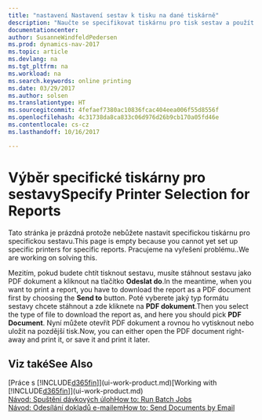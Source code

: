 ```yaml
---
title: "nastavení Nastavení sestav k tisku na dané tiskárně"
description: "Naučte se specifikovat tiskárnu pro tisk sestav a použít výběr tiskárny."
documentationcenter: 
author: SusanneWindfeldPedersen
ms.prod: dynamics-nav-2017
ms.topic: article
ms.devlang: na
ms.tgt_pltfrm: na
ms.workload: na
ms.search.keywords: online printing
ms.date: 03/29/2017
ms.author: solsen
ms.translationtype: HT
ms.sourcegitcommit: 4fefaef7380ac10836fcac404eea006f55d8556f
ms.openlocfilehash: 4c31738da8ca833c06d976d26b9cb170a05fd46e
ms.contentlocale: cs-cz
ms.lasthandoff: 10/16/2017

---
```

# <a name="specify-printer-selection-for-reports"></a><span data-ttu-id="e35c5-103">Výběr specifické tiskárny pro sestavy</span><span class="sxs-lookup"><span data-stu-id="e35c5-103">Specify Printer Selection for Reports</span></span>
<span data-ttu-id="e35c5-104">Tato stránka je prázdná protože nebůžete nastavit specifickou tiskárnu pro specifickou sestavu.</span><span class="sxs-lookup"><span data-stu-id="e35c5-104">This page is empty because you cannot yet set up specific printers for specific reports.</span></span> <span data-ttu-id="e35c5-105">Pracujeme na vyřešení problému..</span><span class="sxs-lookup"><span data-stu-id="e35c5-105">We are working on solving this.</span></span>

<span data-ttu-id="e35c5-106">Mezitím, pokud budete chtít tisknout sestavu, musíte stáhnout sestavu jako PDF dokument a kliknout na tlačítko **Odeslat do**.</span><span class="sxs-lookup"><span data-stu-id="e35c5-106">In the meantime, when you want to print a report, you have to download the report as a PDF document first by choosing the **Send to** button.</span></span> <span data-ttu-id="e35c5-107">Poté vyberete jaký typ formátu sestavy chcete stáhnout a zde kliknete na **PDF dokument**.</span><span class="sxs-lookup"><span data-stu-id="e35c5-107">Then you select the type of file to download the report as, and here you should pick **PDF Document**.</span></span> <span data-ttu-id="e35c5-108">Nyní můžete otevřít PDF dokument a rovnou ho vytisknout nebo uložit na pozdější tisk.</span><span class="sxs-lookup"><span data-stu-id="e35c5-108">Now, you can either open the PDF document right-away and print it, or save it and print it later.</span></span>

<!--

You can set up reports so that they must be printed on a specific printer. The following are some uses of printer selection:

- You can print reports on special company letterhead.
- You can print reports on different paper sizes.
- You can print reports on the default printer of a specified employee.

You use the **Printer Selections** window to set different values to obtain different output. If you set a specific printer selection, then it takes precedence over a more general printer selection. For example, you can set a printer selection that has values in the **User ID**, **Report ID**, and **Printer Name** fields. This printer selection takes precedence over a printer selection that has blank entries in the **User ID** or **Report ID** fields.

The following table describes the combination of values to specify when you set up printer selections for a report.

|To                                                 |Set the following values                                             |
|---------------------------------------------------|---------------------------------------------------------------------|
|Print a report to a specific printer for all users |Specify values in the **Report ID** and **Printer Name** fields and leave the **User ID** field blank.|
|Print all reports to a specific printer for a specific user|Specify values in the **User ID** and **Printer Name** fields and leave the **Report ID** field blank.|
|Set the default printer for all reports|Specify a value in the **Printer Name** field and leave the **User ID** and **Report ID** fields blank.|
|Print a specific report to the user’s default printer|Specify a value in the **Report ID** field and leave the **Printer Name** and **User ID** fields blank.|
|Print a specific report to a specific printer for a specific user|Specify values in all three fields.|
-->

## <a name="see-also"></a><span data-ttu-id="e35c5-109">Viz také</span><span class="sxs-lookup"><span data-stu-id="e35c5-109">See Also</span></span>
<span data-ttu-id="e35c5-110">[Práce s [!INCLUDE[d365fin](includes/d365fin_md.md)]](ui-work-product.md)</span><span class="sxs-lookup"><span data-stu-id="e35c5-110">[Working with [!INCLUDE[d365fin](includes/d365fin_md.md)]](ui-work-product.md)</span></span>  
[<span data-ttu-id="e35c5-111">Návod: Spuštění dávkových úloh</span><span class="sxs-lookup"><span data-stu-id="e35c5-111">How to: Run Batch Jobs</span></span>](ui-how-run-batch-jobs.md)  
[<span data-ttu-id="e35c5-112">Návod: Odesílání dokladů e-mailem</span><span class="sxs-lookup"><span data-stu-id="e35c5-112">How to: Send Documents by Email</span></span>](ui-how-send-documents-email.md)  

